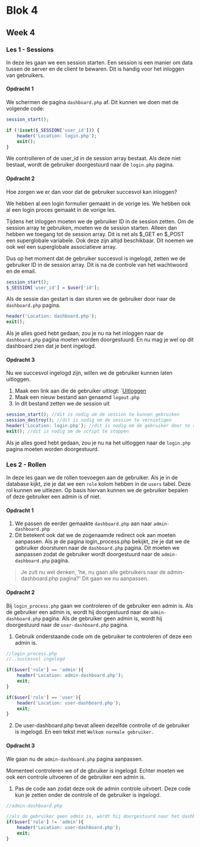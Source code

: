 # Blok 4

## Week 4

### Les 1 - Sessions

In deze les gaan we een session starten. Een session is een manier om data tussen de server en de client te bewaren. Dit is handig voor het inloggen van gebruikers.

#### Opdracht 1

We schermen de pagina `dashboard.php` af. Dit kunnen we doen met de volgende code:

```php
session_start();

if (!isset($_SESSION['user_id'])) {
    header('Location: login.php');
    exit();
}
``` 

We controlleren of de user_id in de session array bestaat. Als deze niet bestaat, wordt de gebruiker doorgestuurd naar de `login.php` pagina.


#### Opdracht 2

Hoe zorgen we er dan voor dat de gebruiker succesvol kan inloggen?

We hebben al een login formulier gemaakt in de vorige les. We hebben ook al een login proces gemaakt in de vorige les.

Tijdens het inloggen moeten we de gebruiker ID in de session zetten. Om de session array te gebruiken, moeten we de session starten. Alleen dan hebben we toegang tot de session array. Dit is net als $_GET en $_POST een superglobale variabele. Ook deze zijn altijd beschikbaar. 
Dit noemen we ook wel een superglobale associatieve array.

Dus op het moment dat de gebruiker succesvol is ingelogd, zetten we de gebruiker ID in de session array. Dit is na de controle van het wachtwoord en de email.

```php
session_start();
$_SESSION['user_id'] = $user['id'];
```

Als de sessie dan gestart is dan sturen we de gebruiker door naar de `dashboard.php` pagina.

```php
header('Location: dashboard.php');
exit();
```

Als je alles goed hebt gedaan, zou je nu na het inloggen naar de `dashboard.php` pagina moeten worden doorgestuurd. En nu mag je wel op dit dashboard zien dat je bent ingelogd.

#### Opdracht 3

Nu we succesvol ingelogd zijn, willen we de gebruiker kunnen laten uitloggen.

1. Maak een link aan die de gebruiker uitlogt: `<a href="logout.php">Uitloggen</a>
2. Maak een nieuw bestand aan genaamd `logout.php`
3. In dit bestand zetten we de session uit

```php
session_start(); //dit is nodig om de session te kunnen gebruiken
session_destroy(); //dit is nodig om de session te vernietigen
header('Location: login.php'); //dit is nodig om de gebruiker door te sturen naar de login pagina
exit(); //dit is nodig om de script te stoppen
```

Als je alles goed hebt gedaan, zou je nu na het uitloggen naar de `login.php` pagina moeten worden doorgestuurd.


### Les 2 - Rollen

In deze les gaan we de rollen toevoegen aan de gebruiker. Als je in de database kijkt, zie je dat we een `role` kolom hebben in de `users` tabel. Deze rol kunnen we uitlezen. Op basis hiervan kunnen we de gebruiker bepalen of deze gebruiker een admin is of niet. 

#### Opdracht 1

1. We passen de eerder gemaakte `dashboard.php` aan naar `admin-dashboard.php`
2. Dit betekent ook dat we de zogenaamde redirect ook aan moeten aanpassen. Als je de pagina login_process.php bekijkt, zie je dat we de gebruiker doorsturen naar de `dashboard.php` pagina. Dit moeten we aanpassen zodat de gebruiker wordt doorgestuurd naar de `admin-dashboard.php` pagina.

> Je zult nu wel denken, 'he, nu gaan alle gebruikers naar de admin-dashboard.php pagina?' Dit gaan we nu aanpassen.

#### Opdracht 2

Bij `login_process.php` gaan we controleren of de gebruiker een admin is. Als de gebruiker een admin is, wordt hij doorgestuurd naar de `admin-dashboard.php` pagina. Als de gebruiker geen admin is, wordt hij doorgestuurd naar de `user-dashboard.php` pagina.

1. Gebruik onderstaande code om de gebruiker te controleren of deze een admin is.

```php
//login_process.php
//..succesvol ingelogd

if($user['role'] == 'admin'){
    header('Location: admin-dashboard.php');
    exit;
}

if($user['role'] == 'user'){
    header('Location: user-dashboard.php');
    exit;
}
```

2. De user-dashboard.php bevat alleen dezelfde controlle of de gebruiker is ingelogd. En een tekst met `Welkom normale gebruiker.`

#### Opdracht 3

We gaan nu de `admin-dashboard.php` pagina aanpassen.

Momenteel controleren we of de gbruiker is ingelogd. Echter moeten we ook een controle uitvoeren of de gebruiker een admin is.

1. Pas de code aan zodat deze ook de admin controle uitvoert. Deze code kun je zetten onder de controle of de gebruiker is ingelogd.

```php
//admin-dashboard.php   

//als de gebruiker geen admin is, wordt hij doorgestuurd naar het dashboard van een normale gebruiker
if($user['role'] != 'admin'){
    header('Location: user-dashboard.php');
    exit;
}
```













